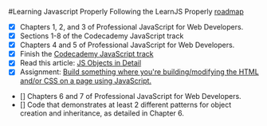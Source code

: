 #Learning Javascript Properly
Following the LearnJS Properly [roadmap](http://javascriptissexy.com/how-to-learn-javascript-properly/)

- [x] Chapters 1, 2, and 3 of Professional JavaScript for Web Developers.
- [x] Sections 1-8 of the Codecademy JavaScript track
- [x] Chapters 4 and 5 of Professional JavaScript for Web Developers. 
- [x] Finish the [Codecademy JavaScript track](http://www.codecademy.com/tracks/javascript)
- [x] Read this article: [JS Objects in Detail](http://javascriptissexy.com/javascript-objects-in-detail/)
- [x] Assignment: [Build something where you're building/modifying the HTML and/or CSS on a page using JavaScript.](http://codepen.io/markphd/pen/LVNzqP)
- [] Chapters 6 and 7 of Professional JavaScript for Web Developers.
- [] Code that demonstrates at least 2 different patterns for object creation and inheritance, as detailed in Chapter 6.